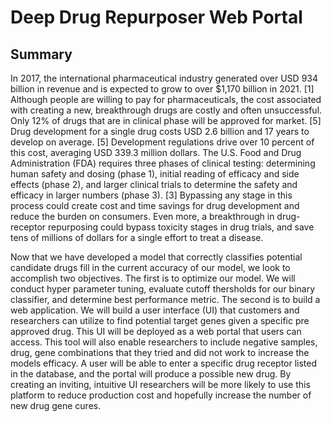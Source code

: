 # Deep Drug Repurposer Web Portal

## Summary
In 2017, the international pharmaceutical industry generated over USD 934 billion in revenue and is expected to grow to over $1,170 billion in 2021. [1] Although people are willing to pay for pharmaceuticals, the cost associated with creating a new, breakthrough drugs are costly and often unsuccessful. Only 12% of drugs that are in clinical phase will be approved for market. [5] Drug development for a single drug costs USD 2.6 billion and 17 years to develop on average. [5] Development regulations drive over 10 percent of this cost, averaging USD 339.3 million dollars. The U.S. Food and Drug Administration (FDA) requires three phases of clinical testing: determining human safety and dosing (phase 1), initial reading of efficacy and side effects (phase 2), and larger clinical trials to determine the safety and efficacy in larger numbers (phase 3). [3] Bypassing any stage in this process could create cost and time savings for drug development and reduce the burden on consumers. Even more, a breakthrough in drug-receptor repurposing could bypass toxicity stages in drug trials, and save tens of millions of dollars for a single effort to treat a disease. 

Now that we have developed a model that correctly classifies potential candidate drugs fill in the current accuracy of our model, we look to accomplish two objectives. The first is to optimize our model. We will conduct hyper parameter tuning, evaluate cutoff thersholds for our binary classifier, and determine best performance metric. The second is to build a web application. We will build a user interface (UI) that customers and researchers can utilize to find potential target genes given a specific pre approved drug. This UI will be deployed as a web portal that users can access. This tool will also enable researchers to include negative samples, drug, gene combinations that they tried and did not work to increase the models efficacy.  A user will be able to enter a specific drug receptor listed in the database, and the portal will produce a possible new drug. By creating an inviting, intuitive UI researchers will be more likely to use this platform to reduce production cost and hopefully increase the number of new drug gene cures.
